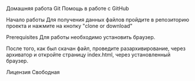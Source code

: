 Домашняя работа Git
Помощь в работе с GitHub

Начало работы
Для получения данных файлов пройдите в репозиторию проекта и нажмите на кнопку "clone or download"

Prerequisites
Для работы необходимо установить браузер.


После того, как был скачан файл, проведите разархивирование, через архиватор и откройте страницу index.html, через установленный браузер.

Лицензия
Свободная
